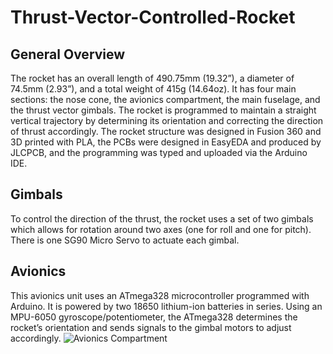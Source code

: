 # Thrust-Vector-Controlled-Rocket

## General Overview
The rocket has an overall length of 490.75mm (19.32”), a diameter of 74.5mm (2.93”), and a total weight of 415g (14.64oz). It has four main sections: the nose cone, the avionics compartment, the main fuselage, and the thrust vector gimbals. The rocket is programmed to maintain a straight vertical trajectory by determining its orientation and correcting the direction of thrust accordingly. The rocket structure was designed in Fusion 360 and 3D printed with PLA, the PCBs were designed in EasyEDA and produced by JLCPCB, and the programming was typed and uploaded via the Arduino IDE. 

 ## Gimbals
 To control the direction of the thrust, the rocket uses a set of two gimbals which allows for rotation around two axes (one for roll and one for pitch). There is one SG90 Micro Servo to actuate each gimbal.

 ## Avionics
This avionics unit uses an ATmega328 microcontroller programmed with Arduino. It is powered by two 18650 lithium-ion batteries in series. Using an MPU-6050 gyroscope/potentiometer, the ATmega328 determines the rocket’s orientation and sends signals to the gimbal motors to adjust accordingly.
 ![Avionics Compartment](https://github.com/arthchoo3/Thrust-Vector-Controlled-Rocket/assets/140445967/93fc24c0-f2da-45a0-9601-28816c78e207)

